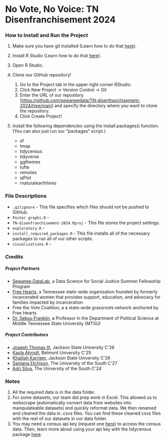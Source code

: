 # No Vote, No Voice: TN Disenfranchisement 2024

### How to Install and Run the Project
1. Make sure you have git installed (Learn how to do that [here](https://github.com/git-guides/install-git)).  
2. Install R Studio (Learn how to do that [here](https://posit.co/download/rstudio-desktop/)).  
3. Open R Studio.  

4. Clone our GitHub repository!  
      1. Go to the Project tab in the upper right corner RStudio.  
      2. Click New Project -> Version Control -> Git  
      3. Enter the URL of our repository (https://github.com/sewaneedata/TN-disenfranchisement-2024/tree/main) and specify the directory where you want to clone the repository.  
      4. Click Create Project!  

5. Install the following dependencies using the install.packages() function. (You can also just run our "packages" script.)  
    - sf
    - tmap
    - tidycensus
    - tidyverse
    - ggthemes
    - tufte
    - remotes
    - sjPlot
    - rnaturalearthhires

### File Descriptions
- `.gitignore` - This file specifies which files should not be pushed to GitHub.
- `Poster graphs.R` - 
- `TN-disenfranchisement-2024.Rproj` - This file stores the project settings.
- `exploratory.R` - 
- `install_required_packages.R` - This file installs all of the necessary packages to run all of our other scripts.
- `visualizations.R` - 

### Credits
##### Project Partners
- [Sewanee DataLab,](https://new.sewanee.edu/sewanee-datalab/) a Data Science for Social Justice Summer Fellowship Program
- [Free Hearts,](https://freeheartsorg.com/) a Tennessee state-wide organization founded by formerly incarcerated women that provides support, education, and advocacy for families impacted by incarceration
- Free the Vote Coalition, a a state-wide grassroots network anchored by Free Hearts
- [Dr. Sekou Franklin,](https://sekoufranklin.com/) a Professor in the Department of Political Science at Middle Tennessee State University (MTSU)

##### Project Contributors
- [Joseph Thomas III,](https://github.com/JosephDataN) Jackson State University C'26
- [Kayla Ahrndt,](https://github.com/kayla-ahrndt/) Belmont University C'25
- [Khalilah Karriem,](https://github.com/kkarriemk1234) Jackson State University C'26
- [Santana Etchison,](https://github.com/santanaetch) The University of the South C'27
- [Adri Silva,](https://github.com/adri-elle-silva) The University of the South C'24

### Notes
1. All the required data is in the data folder.
2. For some datasets, our team did prep work in Excel. This allowed us to webscrape (automatically convert data from websites into manipulateable datasets) and quickly reformat data. We then renamed and cleaned the data in .csvs files. You can find these cleaned csvs files with the rest of our datasets in our data folder.    
3. You may need a census api key (request one [here](https://api.census.gov/data/key_signup.html)) to access the census data. Then, learn more about using your api key with the tidycensus package [here](https://walker-data.com/census-r/an-introduction-to-tidycensus.html).  

